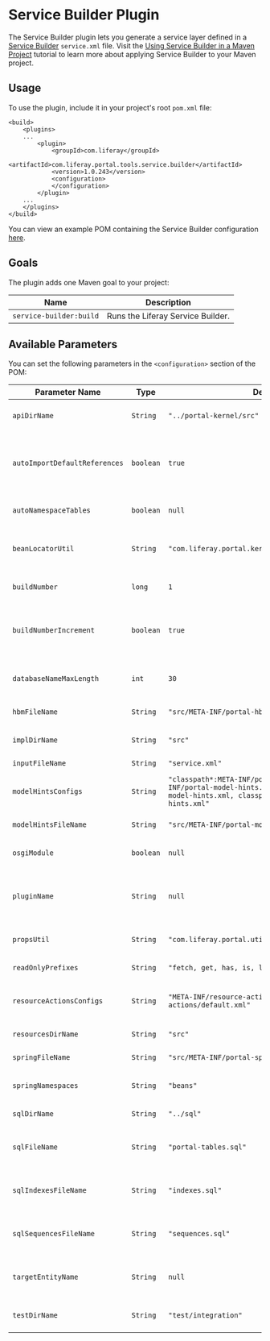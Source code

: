 # Service Builder Plugin [](id=service-builder-with-maven)

The Service Builder plugin lets you generate a service layer defined in a
[Service Builder](/develop/tutorials/-/knowledge_base/7-1/what-is-service-builder)
`service.xml` file. Visit the
[Using Service Builder in a Maven Project](/develop/tutorials/-/knowledge_base/7-1/using-service-builder-in-a-maven-project)
tutorial to learn more about applying Service Builder to your Maven project.

## Usage [](id=usage)

To use the plugin, include it in your project's root `pom.xml` file:

    <build>
        <plugins>
        ...
            <plugin>
                <groupId>com.liferay</groupId>
                <artifactId>com.liferay.portal.tools.service.builder</artifactId>
                <version>1.0.243</version>
                <configuration>
                </configuration>
            </plugin>
        ...
        </plugins>
    </build>

You can view an example POM containing the Service Builder configuration
[here](https://github.com/liferay/liferay-portal/blob/master/modules/util/portal-tools-service-builder/samples/pom.xml).

## Goals [](id=goals)

The plugin adds one Maven goal to your project:

Name | Description
---- | -----------
`service-builder:build` |  Runs the Liferay Service Builder.

## Available Parameters [](id=available-parameters)

You can set the following parameters in the `<configuration>` section of the
POM:

Parameter Name | Type | Default Value | Description
------------- | ---- | ------------- | -----------
`apiDirName` | `String` | `"../portal-kernel/src"` | A directory where the service API Java source files are generated.
`autoImportDefaultReferences` | `boolean` | `true` | Whether to automatically add default references, like `com.liferay.portal.ClassName`, `com.liferay.portal.Resource` and `com.liferay.portal.User`, to the services. 
`autoNamespaceTables` | `boolean` | `null` | Whether to prefix table names by the namespace specified in the `service.xml` file.
`beanLocatorUtil` | `String` | `"com.liferay.portal.kernel.bean.PortalBeanLocatorUtil"` | The fully qualified class name of a bean locator class to use in the generated service classes.
`buildNumber` | `long` | `1` | A specific value to assign the `build.number` property in the `service.properties` file.
`buildNumberIncrement` | `boolean` | `true` | Whether to automatically increment the `build.number` property in the `service.properties` file by one at every service generation.
`databaseNameMaxLength` | `int` | `30` | The upper bound for database table and column name lengths to ensure it works on all databases.
`hbmFileName` | `String` | `"src/META-INF/portal-hbm.xml"` | A Hibernate Mapping file to generate.
`implDirName` | `String` | `"src"` | A directory where the service Java source files are generated.
`inputFileName` | `String` | `"service.xml"` | The project's `service.xml` file.
`modelHintsConfigs` | `String` | `"classpath*:META-INF/portal-model-hints.xml, META-INF/portal-model-hints.xml, classpath*:META-INF/ext-model-hints.xml, classpath*:META-INF/portlet-model-hints.xml"` | Paths to the [model hints](/develop/tutorials/-/knowledge_base/7-1/customizing-model-entities-with-model-hints) files for Liferay Service Builder to use in generating the service layer.
`modelHintsFileName` | `String` | `"src/META-INF/portal-model-hints.xml"` | A model hints file for the project.
`osgiModule` | `boolean` | `null` | Whether to generate the service layer for OSGi modules.
`pluginName` | `String` | `null` | If specified, a plugin can enable additional generation features, such as `Clp` class generation, for non-OSGi modules.
`propsUtil` | `String` | `"com.liferay.portal.util.PropsUtil"` | The fully qualified class name of the service properties util class to generate.
`readOnlyPrefixes` | `String` | `"fetch, get, has, is, load, reindex, search"` | Prefixes of methods to consider read-only.
`resourceActionsConfigs` | `String` | `"META-INF/resource-actions/default.xml, resource-actions/default.xml"` | Paths to the [resource actions](/develop/tutorials/-/knowledge_base/7-1/defining-application-permissions) files for Liferay Service Builder to use in generating the service layer.
`resourcesDirName` | `String` | `"src"` | A directory where the service non-Java files are generated.
`springFileName` | `String` | `"src/META-INF/portal-spring.xml"` | A service Spring file to generate.
`springNamespaces` | `String` | `"beans"` | Namespaces of Spring XML Schemas to add to the service Spring file.
`sqlDirName` | `String` | `"../sql"` | A directory where the SQL files are generated.
`sqlFileName` | `String` | `"portal-tables.sql"` | A name (relative to `sqlDir`) for the file in which the SQL table creation instructions are generated.
`sqlIndexesFileName` | `String` | `"indexes.sql"` | A name (relative to `sqlDir`) for the file in which the SQL index creation instructions are generated.
`sqlSequencesFileName` | `String` | `"sequences.sql"` | A name (relative to `sqlDir`) for the file in which the SQL sequence creation instructions are generated.
`targetEntityName` | `String` | `null` | If specified, it's the name of the entity for which Liferay Service Builder should generate the service.
`testDirName` | `String` | `"test/integration"` | If specified, it's a directory where integration test Java source files are generated.
